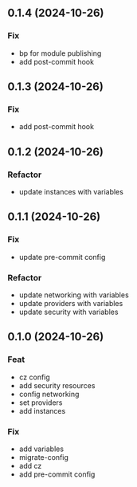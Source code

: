 ## 0.1.4 (2024-10-26)

### Fix

- bp for module publishing
- add post-commit hook

## 0.1.3 (2024-10-26)

### Fix

- add post-commit hook

## 0.1.2 (2024-10-26)

### Refactor

- update instances with variables

## 0.1.1 (2024-10-26)

### Fix

- update pre-commit config

### Refactor

- update networking with variables
- update providers with variables
- update security with variables

## 0.1.0 (2024-10-26)

### Feat

- cz config
- add security resources
- config networking
- set providers
- add instances

### Fix

- add variables
- migrate-config
- add cz
- add pre-commit config
